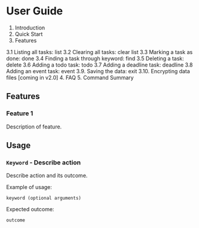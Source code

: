 # User Guide
1. Introduction
2. Quick Start
3. Features

3.1 Listing all tasks: list
3.2 Clearing all tasks: clear list
3.3 Marking a task as done: done
3.4 Finding a task through keyword: find
3.5 Deleting a task: delete
3.6 Adding a todo task: todo
3.7 Adding a deadline task: deadline
3.8 Adding an event task: event
3.9. Saving the data: exit
3.10. Encrypting data files [coming in v2.0]
4. FAQ
5. Command Summary

## Features 

### Feature 1 
Description of feature.

## Usage

### `Keyword` - Describe action

Describe action and its outcome.

Example of usage: 

`keyword (optional arguments)`

Expected outcome:

`outcome`

